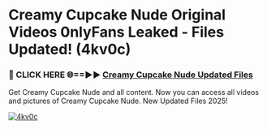 # Creamy Cupcake Nude Original Videos 0nlyFans Leaked - Files Updated! (4kv0c)

<h3>🔴 CLICK HERE 🌐==►► <a href="https://tinyurl.com/4mcuefdz" rel="nofollow">Creamy Cupcake Nude Updated Files</a></h3>

Get Creamy Cupcake Nude and all content. Now you can access all videos and pictures of Creamy Cupcake Nude. New Updated Files 2025!

[![4kv0c](https://i.imgur.com/StAQSOY.gif)](https://tinyurl.com/4mcuefdz)
